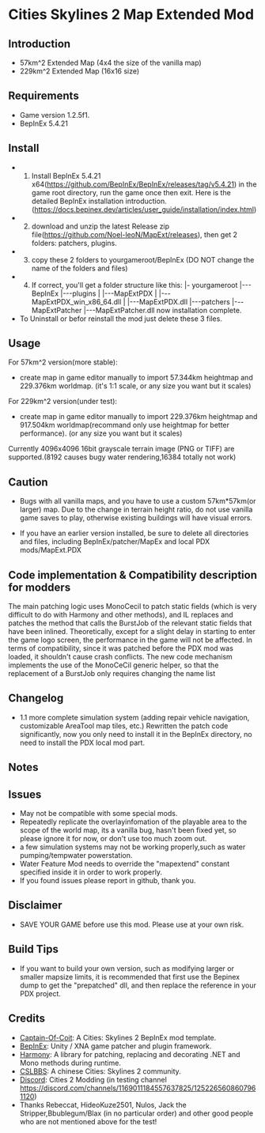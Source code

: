 # Cities Skylines 2 Map Extended Mod

## Introduction

- 57km^2 Extended Map (4x4 the size of the vanilla map)
- 229km^2 Extended Map (16x16 size)

## Requirements

- Game version 1.2.5f1.
- BepInEx 5.4.21

## Install

- 1. Install BepInEx 5.4.21 x64(https://github.com/BepInEx/BepInEx/releases/tag/v5.4.21) in the game root directory, run the game once then exit.
  Here is the detailed BepInEx installation introduction.(https://docs.bepinex.dev/articles/user_guide/installation/index.html)
- 2. download and unzip the latest Release zip file(https://github.com/Noel-leoN/MapExt/releases), then get 2 folders: patchers, plugins.
- 3. copy these 2 folders to yourgameroot/BepInEx (DO NOT change the name of the folders and files)
- 4. If correct, you'll get a folder structure like this:
	|- yourgameroot
	        |--- BepInEx
					|---plugins
                    |      |---MapExtPDX
	                |              |---MapExtPDX_win_x86_64.dll
	                |              |---MapExtPDX.dll
	                |---patchers
	                       |---MapExtPatcher
	                               |---MapExtPatcher.dll
     now installation complete.
- To Uninstall or befor reinstall the mod just delete these 3 files.

## Usage
For 57km^2 version(more stable):
- create map in game editor manually to import 57.344km heightmap and 229.376km worldmap. (it's 1:1 scale, or any size you want but it scales)

For 229km^2 version(under test):
- create map in game editor manually to import 229.376km heightmap and 917.504km worldmap(recommand only use heightmap for better performance). (or any size you want but it scales)

Currently 4096x4096 16bit grayscale terrain image (PNG or TIFF) are supported.(8192 causes bugy water rendering,16384 totally not work) 

## Caution 
- Bugs with all vanilla maps, and you have to use a custom 57km*57km(or larger) map.
  Due to the change in terrain height ratio, do not use vanilla game saves to play, otherwise existing buildings will have visual errors.

- If you have an earlier version installed, be sure to delete all directories and files, including BepInEx/patcher/MapEx and local PDX mods/MapExt.PDX

## Code implementation & Compatibility description for modders
The main patching logic uses MonoCecil to patch static fields (which is very difficult to do with Harmony and other methods), and IL replaces and patches the method that calls the BurstJob of the relevant static fields that have been inlined. 
Theoretically, except for a slight delay in starting to enter the game logo screen, the performance in the game will not be affected. 
In terms of compatibility, since it was patched before the PDX mod was loaded, it shouldn't cause crash conflicts.
The new code mechanism implements the use of the MonoCeCil generic helper, so that the replacement of a BurstJob only requires changing the name list

## Changelog
- 1.1
  more complete simulation system (adding repair vehicle navigation, customizable AreaTool map tiles, etc.) 
  Rewritten the patch code significantly, now you only need to install it in the BepInEx directory, no need to install the PDX local mod part.
  
## Notes


## Issues
- May not be compatible with some special mods.
- Repeatedly replicate the overlayinfomation of the playable area to the scope of the world map, its a vanilla bug, hasn't been fixed yet, so please ignore it for now, or don't use too much zoom out.
- a few simulation systems may not be working properly,such as water pumping/tempwater powerstation.
- Water Feature Mod needs to override the "mapextend" constant specified inside it in order to work properly.
- If you found issues please report in github, thank you.

## Disclaimer
- SAVE YOUR GAME before use this mod. Please use at your own risk.

## Build Tips
- If you want to build your own version, such as modifying larger or smaller mapsize limits, it is recommended that first use the Bepinex dump to get the "prepatched" dll, and then replace the reference in your PDX project.

## Credits
- [Captain-Of-Coit](https://github.com/Captain-Of-Coit/cities-skylines-2-mod-template): A Cities: Skylines 2 BepInEx mod template.
- [BepInEx](https://github.com/BepInEx/BepInEx): Unity / XNA game patcher and plugin framework.
- [Harmony](https://github.com/pardeike/Harmony): A library for patching, replacing and decorating .NET and Mono methods during runtime.
- [CSLBBS](https://www.cslbbs.net): A chinese Cities: Skylines 2 community.
- [Discord](https://discord.gg/ABrJqdZJNE): Cities 2 Modding (in testing channel https://discord.com/channels/1169011184557637825/1252265608607961120)
- Thanks  Rebeccat, HideoKuze2501, Nulos, Jack the Stripper,Bbublegum/Blax (in no particular order) and other good people who are not mentioned above for the test!
